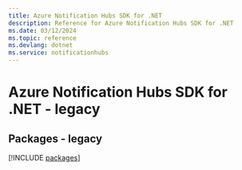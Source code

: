 ```yaml
---
title: Azure Notification Hubs SDK for .NET
description: Reference for Azure Notification Hubs SDK for .NET
ms.date: 03/12/2024
ms.topic: reference
ms.devlang: dotnet
ms.service: notificationhubs
---
```

# Azure Notification Hubs SDK for .NET - legacy
## Packages - legacy
[!INCLUDE [packages](notification-hubs-index.md)]